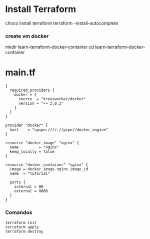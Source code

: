 # Install Terraform

choco install terraform
terraform -install-autocomplete

### create vm docker

mkdir learn-terraform-docker-container
cd learn-terraform-docker-container

# main.tf

```
{
  required_providers {
    docker = {
      source  = "kreuzwerker/docker"
      version = "~> 3.0.1"
    }
  }
}

provider "docker" {
  host    = "npipe:////.//pipe//docker_engine"
}

resource "docker_image" "nginx" {
  name         = "nginx"
  keep_locally = false
}

resource "docker_container" "nginx" {
  image = docker_image.nginx.image_id
  name  = "tutorial"

  ports {
    internal = 80
    external = 8000
  }
}
```

### Comandos

```
terraform init
terraform apply
terraform destroy
```

